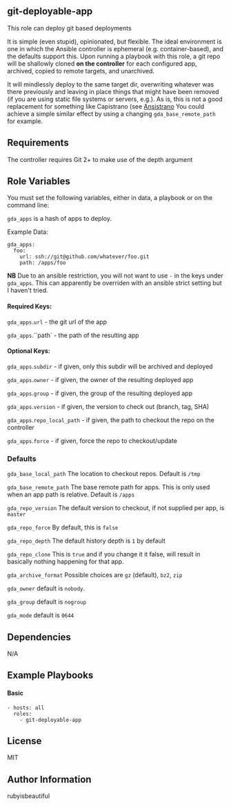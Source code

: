 ## git-deployable-app

This role can deploy git based deployments

It is simple (even stupid), opinionated, but flexible.  The ideal environment
is one in which the Ansible controller is ephemeral (e.g. container-based),
and the defaults support this.  Upon running a playbook with this role, a git
repo will be shallowly cloned **on the controller** for each configured app,
archived, copied to remote targets, and unarchived.

It will mindlessly deploy to the same target dir, overwriting whatever was there
previously and leaving in place things that might have been removed (if you
are using static file systems or servers, e.g.).  As is, this is
not a good replacement for something like Capistrano
(see
[Ansistrano](https://galaxy.ansible.com/carlosbuenosvinos/ansistrano-deploy/)
You could achieve a simple similar effect by using a changing
`gda_base_remote_path` for example.


Requirements
------------

The controller requires Git 2+ to make use of the depth argument


Role Variables
--------------

You must set the following variables, either in data, a playbook or on the
command line:

`gda_apps` is a hash of apps to deploy.

Example Data:

```
gda_apps:
  foo:
    url: ssh://git@github.com/whatever/foo.git
    path: /apps/foo
```

**NB** Due to an ansible restriction, you will not want to use `-` in the keys
under `gda_apps`.  This can apparently be overriden with an ansible strict
setting but I haven't tried.

#### Required Keys:

`gda_apps`.`url` - the git url of the app

`gda_apps`.``path` - the path of the resulting app

#### Optional Keys:

`gda_apps`.`subdir` - if given, only this subdir will be archived and deployed

`gda_apps`.`owner` - if given, the owner of the resulting deployed app

`gda_apps`.`group` - if given, the group of the resulting deployed app

`gda_apps`.`version` - if given, the version to check out (branch, tag, SHA)

`gda_apps`.`repo_local_path` - if given, the path to checkout the repo on the
                              controller

`gda_apps`.`force` - if given, force the repo to checkout/update


### Defaults

`gda_base_local_path`
The location to checkout repos.  Default is `/tmp`

`gda_base_remote_path`
The base remote path for apps.  This is only used when an app path is relative.
Default is `/apps`

`gda_repo_version`
The default version to checkout, if not supplied per app, is `master`

`gda_repo_force`
By default, this is `false`

`gda_repo_depth`
The default history depth is `1` by default

`gda_repo_clone`
This is `true` and if you change it it false, will result in basically
nothing happening for that app.

`gda_archive_format`
Possible choices are `gz` (default), `bz2`, `zip`

`gda_owner`
default is `nobody`. 

`gda_group`
default is `nogroup`

`gda_mode`
default is `0644`


Dependencies
------------

N/A

Example Playbooks
----------------


#### Basic

```
- hosts: all
  roles:
    - git-deployable-app
```

License
-------

MIT


Author Information
------------------

rubyisbeautiful
